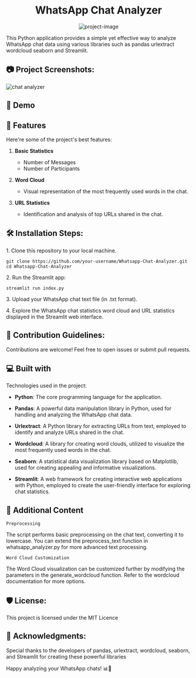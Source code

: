 <h1 align="center" id="title">WhatsApp Chat Analyzer</h1>

<p align="center"><img src="https://socialify.git.ci/neerajcodes888/Whatsapp-Chat-Analyzer/image?description=1&amp;descriptionEditable=&amp;font=Bitter&amp;language=1&amp;name=1&amp;owner=1&amp;pattern=Charlie%20Brown&amp;stargazers=1&amp;theme=Dark" alt="project-image"></p>

<p id="description">This Python application provides a simple yet effective way to analyze WhatsApp chat data using various libraries such as pandas urlextract wordcloud seaborn and Streamlit.</p>
<h2>📷 Project Screenshots:</h2>

![chat analyzer](https://github.com/neerajcodes888/Whatsapp-Chat-Analyzer/assets/98253646/652789b1-12ad-4b54-8ccd-ee717e04ae90)

<h2>🚀 Demo</h2>

[](https://whatsapp-chat-analyzer-qnlxnecayatmyne7hzsa7h.streamlit.app/)


  
  
<h2>🧐 Features</h2>

Here're some of the project's best features:

1. **Basic Statistics**
   - Number of Messages
   - Number of Participants

2. **Word Cloud**
   - Visual representation of the most frequently used words in the chat.

3. **URL Statistics**
   - Identification and analysis of top URLs shared in the chat.

<h2>🛠️ Installation Steps:</h2>

<p>1. Clone this repository to your local machine.</p>

```
git clone https://github.com/your-username/Whatsapp-Chat-Analyzer.git cd Whatsapp-Chat-Analyzer
```

<p>2. Run the Streamlit app:</p>

```
streamlit run index.py
```

<p>3. Upload your WhatsApp chat text file (in .txt format).</p>

<p>4. Explore the WhatsApp chat statistics word cloud and URL statistics displayed in the Streamlit web interface.</p>

<h2>🍰 Contribution Guidelines:</h2>

Contributions are welcome! Feel free to open issues or submit pull requests.

  
  
<h2>💻 Built with</h2>

Technologies used in the project:

- **Python**: The core programming language for the application.

- **Pandas**: A powerful data manipulation library in Python, used for handling and analyzing the WhatsApp chat data.

- **Urlextract**: A Python library for extracting URLs from text, employed to identify and analyze URLs shared in the chat.

- **Wordcloud**: A library for creating word clouds, utilized to visualize the most frequently used words in the chat.

- **Seaborn**: A statistical data visualization library based on Matplotlib, used for creating appealing and informative visualizations.

- **Streamlit**: A web framework for creating interactive web applications with Python, employed to create the user-friendly interface for exploring chat statistics.

<h2>📑 Additional Content</h2>

``Preprocessing``

The script performs basic preprocessing on the chat text, converting it to lowercase. You can extend the preprocess_text function in whatsapp_analyzer.py for more advanced text processing.

``Word Cloud Customization``

The Word Cloud visualization can be customized further by modifying the parameters in the generate_wordcloud function. Refer to the wordcloud documentation for more options.

<h2>🛡️ License:</h2>

This project is licensed under the MIT Licence

<h2>🙏 Acknowledgments:</h2>

Special thanks to the developers of pandas, urlextract, wordcloud, seaborn, and Streamlit for creating these powerful libraries

Happy analyzing your WhatsApp chats! 📊📱

  
